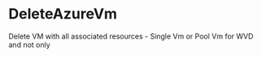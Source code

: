 # DeleteAzureVm
Delete VM with all associated resources - Single Vm or Pool Vm for WVD and not only
